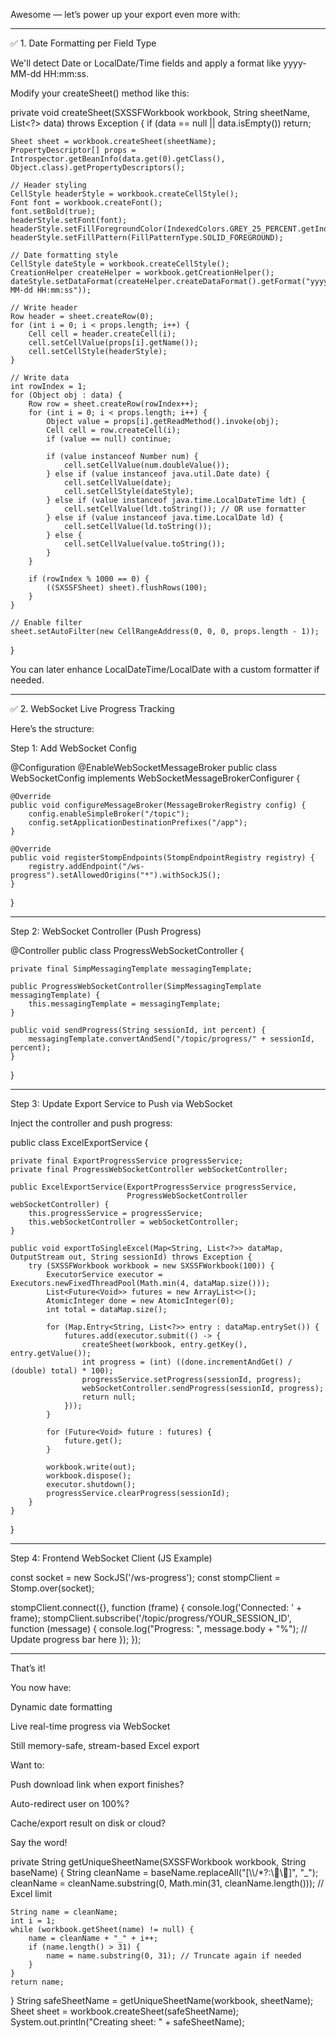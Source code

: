 Awesome — let’s power up your export even more with:


---

✅ 1. Date Formatting per Field Type

We'll detect Date or LocalDate/Time fields and apply a format like yyyy-MM-dd HH:mm:ss.

Modify your createSheet() method like this:

private void createSheet(SXSSFWorkbook workbook, String sheetName, List<?> data) throws Exception {
    if (data == null || data.isEmpty()) return;

    Sheet sheet = workbook.createSheet(sheetName);
    PropertyDescriptor[] props = Introspector.getBeanInfo(data.get(0).getClass(), Object.class).getPropertyDescriptors();

    // Header styling
    CellStyle headerStyle = workbook.createCellStyle();
    Font font = workbook.createFont();
    font.setBold(true);
    headerStyle.setFont(font);
    headerStyle.setFillForegroundColor(IndexedColors.GREY_25_PERCENT.getIndex());
    headerStyle.setFillPattern(FillPatternType.SOLID_FOREGROUND);

    // Date formatting style
    CellStyle dateStyle = workbook.createCellStyle();
    CreationHelper createHelper = workbook.getCreationHelper();
    dateStyle.setDataFormat(createHelper.createDataFormat().getFormat("yyyy-MM-dd HH:mm:ss"));

    // Write header
    Row header = sheet.createRow(0);
    for (int i = 0; i < props.length; i++) {
        Cell cell = header.createCell(i);
        cell.setCellValue(props[i].getName());
        cell.setCellStyle(headerStyle);
    }

    // Write data
    int rowIndex = 1;
    for (Object obj : data) {
        Row row = sheet.createRow(rowIndex++);
        for (int i = 0; i < props.length; i++) {
            Object value = props[i].getReadMethod().invoke(obj);
            Cell cell = row.createCell(i);
            if (value == null) continue;

            if (value instanceof Number num) {
                cell.setCellValue(num.doubleValue());
            } else if (value instanceof java.util.Date date) {
                cell.setCellValue(date);
                cell.setCellStyle(dateStyle);
            } else if (value instanceof java.time.LocalDateTime ldt) {
                cell.setCellValue(ldt.toString()); // OR use formatter
            } else if (value instanceof java.time.LocalDate ld) {
                cell.setCellValue(ld.toString());
            } else {
                cell.setCellValue(value.toString());
            }
        }

        if (rowIndex % 1000 == 0) {
            ((SXSSFSheet) sheet).flushRows(100);
        }
    }

    // Enable filter
    sheet.setAutoFilter(new CellRangeAddress(0, 0, 0, props.length - 1));
}

You can later enhance LocalDateTime/LocalDate with a custom formatter if needed.


---

✅ 2. WebSocket Live Progress Tracking

Here’s the structure:

Step 1: Add WebSocket Config

@Configuration
@EnableWebSocketMessageBroker
public class WebSocketConfig implements WebSocketMessageBrokerConfigurer {

    @Override
    public void configureMessageBroker(MessageBrokerRegistry config) {
        config.enableSimpleBroker("/topic");
        config.setApplicationDestinationPrefixes("/app");
    }

    @Override
    public void registerStompEndpoints(StompEndpointRegistry registry) {
        registry.addEndpoint("/ws-progress").setAllowedOrigins("*").withSockJS();
    }
}


---

Step 2: WebSocket Controller (Push Progress)

@Controller
public class ProgressWebSocketController {

    private final SimpMessagingTemplate messagingTemplate;

    public ProgressWebSocketController(SimpMessagingTemplate messagingTemplate) {
        this.messagingTemplate = messagingTemplate;
    }

    public void sendProgress(String sessionId, int percent) {
        messagingTemplate.convertAndSend("/topic/progress/" + sessionId, percent);
    }
}


---

Step 3: Update Export Service to Push via WebSocket

Inject the controller and push progress:

public class ExcelExportService {

    private final ExportProgressService progressService;
    private final ProgressWebSocketController webSocketController;

    public ExcelExportService(ExportProgressService progressService,
                              ProgressWebSocketController webSocketController) {
        this.progressService = progressService;
        this.webSocketController = webSocketController;
    }

    public void exportToSingleExcel(Map<String, List<?>> dataMap, OutputStream out, String sessionId) throws Exception {
        try (SXSSFWorkbook workbook = new SXSSFWorkbook(100)) {
            ExecutorService executor = Executors.newFixedThreadPool(Math.min(4, dataMap.size()));
            List<Future<Void>> futures = new ArrayList<>();
            AtomicInteger done = new AtomicInteger(0);
            int total = dataMap.size();

            for (Map.Entry<String, List<?>> entry : dataMap.entrySet()) {
                futures.add(executor.submit(() -> {
                    createSheet(workbook, entry.getKey(), entry.getValue());
                    int progress = (int) ((done.incrementAndGet() / (double) total) * 100);
                    progressService.setProgress(sessionId, progress);
                    webSocketController.sendProgress(sessionId, progress);
                    return null;
                }));
            }

            for (Future<Void> future : futures) {
                future.get();
            }

            workbook.write(out);
            workbook.dispose();
            executor.shutdown();
            progressService.clearProgress(sessionId);
        }
    }
}


---

Step 4: Frontend WebSocket Client (JS Example)

const socket = new SockJS('/ws-progress');
const stompClient = Stomp.over(socket);

stompClient.connect({}, function (frame) {
    console.log('Connected: ' + frame);
    stompClient.subscribe('/topic/progress/YOUR_SESSION_ID', function (message) {
        console.log("Progress: ", message.body + "%");
        // Update progress bar here
    });
});


---

That’s it!

You now have:

Dynamic date formatting

Live real-time progress via WebSocket

Still memory-safe, stream-based Excel export


Want to:

Push download link when export finishes?

Auto-redirect user on 100%?

Cache/export result on disk or cloud?


Say the word!


private String getUniqueSheetName(SXSSFWorkbook workbook, String baseName) {
    String cleanName = baseName.replaceAll("[\\\\/*?:\\]", "_");
    cleanName = cleanName.substring(0, Math.min(31, cleanName.length())); // Excel limit

    String name = cleanName;
    int i = 1;
    while (workbook.getSheet(name) != null) {
        name = cleanName + "_" + i++;
        if (name.length() > 31) {
            name = name.substring(0, 31); // Truncate again if needed
        }
    }
    return name;
}
String safeSheetName = getUniqueSheetName(workbook, sheetName);
Sheet sheet = workbook.createSheet(safeSheetName);
System.out.println("Creating sheet: " + safeSheetName);


